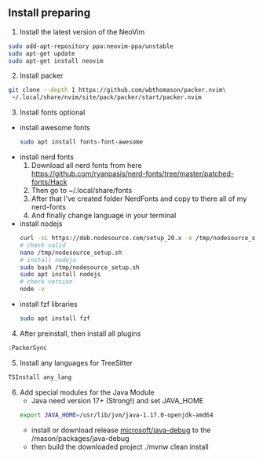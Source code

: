 ## Install preparing

1. Install the latest version of the NeoVim
```sh
sudo add-apt-repository ppa:neovim-ppa/unstable
sudo apt-get update
sudo apt-get install neovim
```
2. Install packer
```sh
git clone --depth 1 https://github.com/wbthomason/packer.nvim\
 ~/.local/share/nvim/site/pack/packer/start/packer.nvim
```
3. Install fonts optional
- install awesome fonts
    ```sh
    sudo apt install fonts-font-awesome
    ```
- install nerd fonts
    1. Download all nerd fonts from here https://github.com/ryanoasis/nerd-fonts/tree/master/patched-fonts/Hack
    2. Then go to ~/.local/share/fonts
    3. After that I've created folder NerdFonts and copy to there all of my nerd-fonts
    4. And finally change language in your terminal
- install nodejs
    ```sh
    curl -sL https://deb.nodesource.com/setup_20.x -o /tmp/nodesource_setup.sh
    # check valid
    nano /tmp/nodesource_setup.sh
    # install nodejs
    sudo bash /tmp/nodesource_setup.sh
    sudo apt install nodejs
    # check version
    node -v
    ```
- install fzf libraries
    ```sh
    sudo apt install fzf
    ```
4. After preinstall, then install all plugins
```sh
:PackerSync
```
5. Install any languages for TreeSitter
```sh
TSInstall any_lang
```
6. Add special modules for the Java Module
    - Java need version 17+ (Strong!) and set JAVA_HOME
    ```sh
    export JAVA_HOME=/usr/lib/jvm/java-1.17.0-openjdk-amd64            
    ```
    - install or download release [microsoft/java-debug](https://github.com/microsoft/java-debug/releases/tag/0.43.0) to the /mason/packages/java-debug
    - then build the downloaded project ./mvnw clean install
